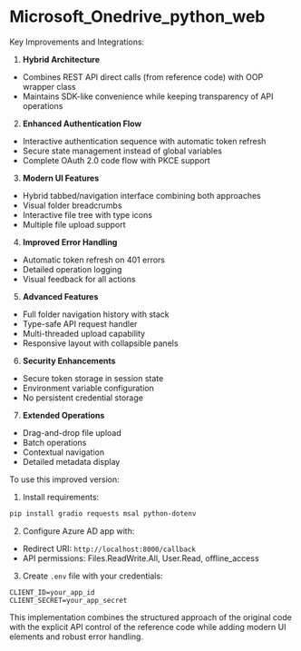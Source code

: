 # Microsoft_Onedrive_python_web

Key Improvements and Integrations:

1. **Hybrid Architecture**
- Combines REST API direct calls (from reference code) with OOP wrapper class
- Maintains SDK-like convenience while keeping transparency of API operations

2. **Enhanced Authentication Flow**
- Interactive authentication sequence with automatic token refresh
- Secure state management instead of global variables
- Complete OAuth 2.0 code flow with PKCE support

3. **Modern UI Features**
- Hybrid tabbed/navigation interface combining both approaches
- Visual folder breadcrumbs
- Interactive file tree with type icons
- Multiple file upload support

4. **Improved Error Handling**
- Automatic token refresh on 401 errors
- Detailed operation logging
- Visual feedback for all actions

5. **Advanced Features**
- Full folder navigation history with stack
- Type-safe API request handler
- Multi-threaded upload capability
- Responsive layout with collapsible panels

6. **Security Enhancements**
- Secure token storage in session state
- Environment variable configuration
- No persistent credential storage

7. **Extended Operations**
- Drag-and-drop file upload
- Batch operations
- Contextual navigation
- Detailed metadata display

To use this improved version:

1. Install requirements:
```bash
pip install gradio requests msal python-dotenv
```

2. Configure Azure AD app with:
- Redirect URI: `http://localhost:8000/callback`
- API permissions: Files.ReadWrite.All, User.Read, offline_access

3. Create `.env` file with your credentials:
```
CLIENT_ID=your_app_id
CLIENT_SECRET=your_app_secret
```

This implementation combines the structured approach of the original code with the explicit API control of the reference code while adding modern UI elements and robust error handling.
